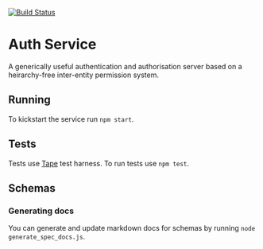 [![Build Status](https://magnum.travis-ci.com/Prismatik/auth.svg?token=rFUGfrjjDVCsE6U1mRc9&branch=master)](https://magnum.travis-ci.com/Prismatik/auth)<F37>

# Auth Service
A generically useful authentication and authorisation server based on a
heirarchy-free inter-entity permission system.

## Running
To kickstart the service run `npm start`.

## Tests
Tests use [Tape](https://github.com/substack/tape) test harness. To run tests
use `npm test`.

## Schemas

### Generating docs
You can generate and update markdown docs for schemas by running
`node generate_spec_docs.js`.
